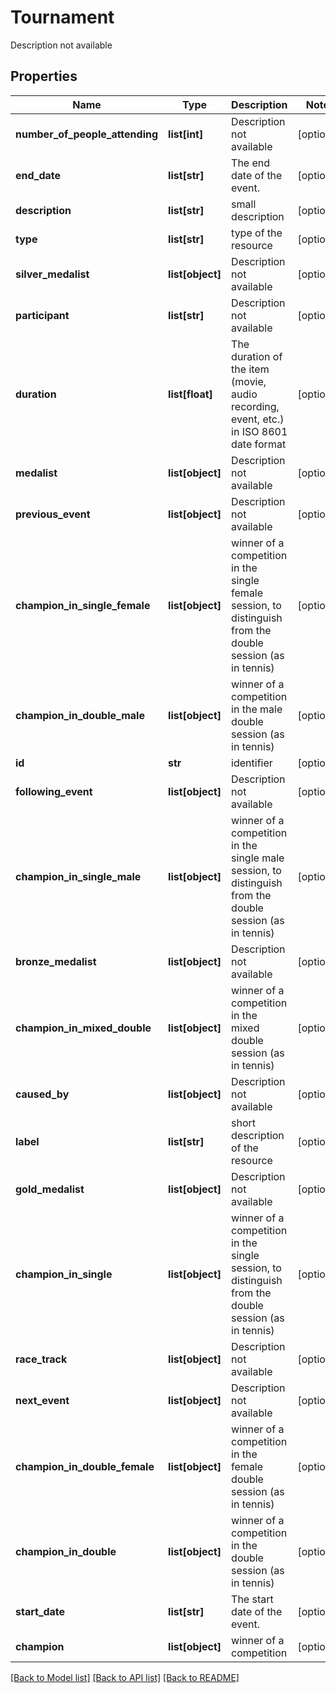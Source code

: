 # Tournament

Description not available
## Properties
Name | Type | Description | Notes
------------ | ------------- | ------------- | -------------
**number_of_people_attending** | **list[int]** | Description not available | [optional] 
**end_date** | **list[str]** | The end date of the event. | [optional] 
**description** | **list[str]** | small description | [optional] 
**type** | **list[str]** | type of the resource | [optional] 
**silver_medalist** | **list[object]** | Description not available | [optional] 
**participant** | **list[str]** | Description not available | [optional] 
**duration** | **list[float]** | The duration of the item (movie, audio recording, event, etc.) in ISO 8601 date format | [optional] 
**medalist** | **list[object]** | Description not available | [optional] 
**previous_event** | **list[object]** | Description not available | [optional] 
**champion_in_single_female** | **list[object]** | winner of a competition in the single female session, to distinguish from the double session (as in tennis) | [optional] 
**champion_in_double_male** | **list[object]** | winner of a competition in the male double session (as in tennis) | [optional] 
**id** | **str** | identifier | [optional] 
**following_event** | **list[object]** | Description not available | [optional] 
**champion_in_single_male** | **list[object]** | winner of a competition in the single male session, to distinguish from the double session (as in tennis) | [optional] 
**bronze_medalist** | **list[object]** | Description not available | [optional] 
**champion_in_mixed_double** | **list[object]** | winner of a competition in the mixed double session (as in tennis) | [optional] 
**caused_by** | **list[object]** | Description not available | [optional] 
**label** | **list[str]** | short description of the resource | [optional] 
**gold_medalist** | **list[object]** | Description not available | [optional] 
**champion_in_single** | **list[object]** | winner of a competition in the single session, to distinguish from the double session (as in tennis) | [optional] 
**race_track** | **list[object]** | Description not available | [optional] 
**next_event** | **list[object]** | Description not available | [optional] 
**champion_in_double_female** | **list[object]** | winner of a competition in the female double session (as in tennis) | [optional] 
**champion_in_double** | **list[object]** | winner of a competition in the double session (as in tennis) | [optional] 
**start_date** | **list[str]** | The start date of the event. | [optional] 
**champion** | **list[object]** | winner of a competition | [optional] 

[[Back to Model list]](../README.md#documentation-for-models) [[Back to API list]](../README.md#documentation-for-api-endpoints) [[Back to README]](../README.md)


